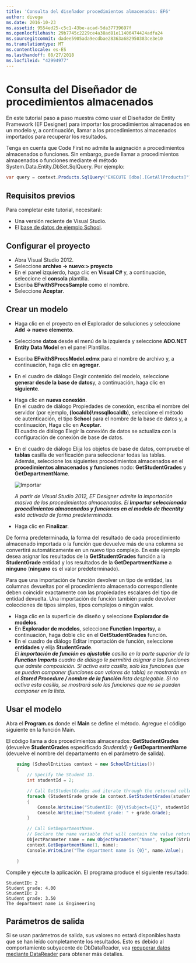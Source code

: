 ```yaml
---
title: 'Consulta del diseñador procedimientos almacenados: EF6'
author: divega
ms.date: 2016-10-23
ms.assetid: 9554ed25-c5c1-43be-acad-5da37739697f
ms.openlocfilehash: 29b7745c2229ce4a38ad81e11406474424adfa24
ms.sourcegitcommit: dadee5905ada9ecdbae28363a682950383ce3e10
ms.translationtype: MT
ms.contentlocale: es-ES
ms.lasthandoff: 08/27/2018
ms.locfileid: "42994977"
---
```

# <a name="designer-query-stored-procedures"></a>Consulta del Diseñador de procedimientos almacenados
En este tutorial paso a paso muestra cómo usar el Diseñador de Entity Framework (EF Designer) para importar los procedimientos almacenados en un modelo y, a continuación, llamar a los procedimientos almacenados importados para recuperar los resultados. 

Tenga en cuenta que Code First no admite la asignación a procedimientos almacenados o funciones. Sin embargo, puede llamar a procedimientos almacenados o funciones mediante el método System.Data.Entity.DbSet.SqlQuery. Por ejemplo:
``` csharp
var query = context.Products.SqlQuery("EXECUTE [dbo].[GetAllProducts]")`;
```

## <a name="prerequisites"></a>Requisitos previos

Para completar este tutorial, necesitará:

- Una versión reciente de Visual Studio.
- El [base de datos de ejemplo School](~/ef6/resources/school-database.md).

## <a name="set-up-the-project"></a>Configurar el proyecto

-   Abra Visual Studio 2012.
-   Seleccione **archivo -&gt; nuevo:&gt; proyecto**
-   En el panel izquierdo, haga clic en **Visual C\#** y, a continuación, seleccione el **consola** plantilla.
-   Escriba **EFwithSProcsSample** como el nombre.
-   Seleccione **Aceptar**.

## <a name="create-a-model"></a>Crear un modelo

-   Haga clic en el proyecto en el Explorador de soluciones y seleccione **Add -&gt; nuevo elemento**.
-   Seleccione **datos** desde el menú de la izquierda y seleccione **ADO.NET Entity Data Model** en el panel Plantillas.
-   Escriba **EFwithSProcsModel.edmx** para el nombre de archivo y, a continuación, haga clic en **agregar**.
-   En el cuadro de diálogo Elegir contenido del modelo, seleccione **generar desde la base de datos**y, a continuación, haga clic en **siguiente**.
-   Haga clic en **nueva conexión**.  
    En el cuadro de diálogo Propiedades de conexión, escriba el nombre del servidor (por ejemplo, **(localdb)\\mssqllocaldb**), seleccione el método de autenticación, el tipo **School** para el nombre de la base de datos y, a continuación, Haga clic en **Aceptar**.  
    El cuadro de diálogo Elegir la conexión de datos se actualiza con la configuración de conexión de base de datos.
-   En el cuadro de diálogo Elija los objetos de base de datos, compruebe el **tablas** casilla de verificación para seleccionar todas las tablas.  
    Además, seleccione los siguientes procedimientos almacenados en el **procedimientos almacenados y funciones** nodo: **GetStudentGrades** y **GetDepartmentName**. 

    ![Importar](~/ef6/media/import.jpg)

    *A partir de Visual Studio 2012, EF Designer admite la importación masiva de los procedimientos almacenados. El **Importar seleccionada procedimientos almacenados y funciones en el modelo de theentity** está activada de forma predeterminada.*
-   Haga clic en **Finalizar**.

De forma predeterminada, la forma del resultado de cada procedimiento almacenado importada o la función que devuelve más de una columna se convertirá automáticamente en un nuevo tipo complejo. En este ejemplo desea asignar los resultados de la **GetStudentGrades** función a la **StudentGrade** entidad y los resultados de la **GetDepartmentName** a **ninguno** (**ninguno** es el valor predeterminado).

Para que una importación de función devolver un tipo de entidad, las columnas devueltas por el procedimiento almacenado correspondiente deben coincidir exactamente con las propiedades escalares del tipo de entidad devuelta. Una importación de función también puede devolver colecciones de tipos simples, tipos complejos o ningún valor.

-   Haga clic en la superficie de diseño y seleccione **Explorador de modelos**.
-   En **Explorador de modelos**, seleccione **Function Imports**y, a continuación, haga doble clic en el **GetStudentGrades** función.
-   En el cuadro de diálogo Editar importación de función, seleccione **entidades** y elija **StudentGrade**.  
    *El **importación de función es ajustable** casilla en la parte superior de la **Function Imports** cuadro de diálogo le permitirá asignar a las funciones que admite composición. Si activa esta casilla, solo las funciones que se pueden componer (funciones con valores de tabla) se mostrarán en el **Stored Procedure / nombre de la función** lista desplegable. Si no activa esta casilla, se mostrará solo las funciones que no se pueden componer en la lista.*

## <a name="use-the-model"></a>Usar el modelo

Abra el **Program.cs** donde el **Main** se define el método. Agregue el código siguiente en la función Main.

El código llama a dos procedimientos almacenados: **GetStudentGrades** (devuelve **StudentGrades** especificado *StudentId*) y **GetDepartmentName** (devuelve el nombre del departamento en el parámetro de salida).  

``` csharp
    using (SchoolEntities context = new SchoolEntities())
    {
        // Specify the Student ID.
        int studentId = 2;

        // Call GetStudentGrades and iterate through the returned collection.
        foreach (StudentGrade grade in context.GetStudentGrades(studentId))
        {
            Console.WriteLine("StudentID: {0}\tSubject={1}", studentId, grade.Subject);
            Console.WriteLine("Student grade: " + grade.Grade);
        }

        // Call GetDepartmentName.
        // Declare the name variable that will contain the value returned by the output parameter.
        ObjectParameter name = new ObjectParameter("Name", typeof(String));
        context.GetDepartmentName(1, name);
        Console.WriteLine("The department name is {0}", name.Value);

    }
```

Compile y ejecute la aplicación. El programa produce el siguiente resultado:

```
StudentID: 2
Student grade: 4.00
StudentID: 2
Student grade: 3.50
The department name is Engineering
```

<a name="output-parameters"></a>Parámetros de salida
-----------------

Si se usan parámetros de salida, sus valores no estará disponibles hasta que se han leído completamente los resultados. Esto es debido al comportamiento subyacente de DbDataReader, vea [recuperar datos mediante DataReader](http://go.microsoft.com/fwlink/?LinkID=398589) para obtener más detalles.
